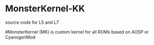 # MonsterKernel-KK
source code for L5 and L7 

#MonsterKernel (MK) is custom kernel for all ROMs based on AOSP or CyanogenMod
